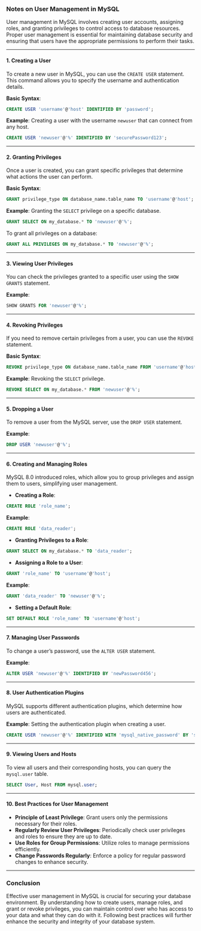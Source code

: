 ### Notes on User Management in MySQL

User management in MySQL involves creating user accounts, assigning roles, and granting privileges to control access to database resources. Proper user management is essential for maintaining database security and ensuring that users have the appropriate permissions to perform their tasks.

---

#### 1. **Creating a User**

To create a new user in MySQL, you can use the `CREATE USER` statement. This command allows you to specify the username and authentication details.

**Basic Syntax**:

```sql
CREATE USER 'username'@'host' IDENTIFIED BY 'password';
```

**Example**: Creating a user with the username `newuser` that can connect from any host.

```sql
CREATE USER 'newuser'@'%' IDENTIFIED BY 'securePassword123';
```

---

#### 2. **Granting Privileges**

Once a user is created, you can grant specific privileges that determine what actions the user can perform.

**Basic Syntax**:

```sql
GRANT privilege_type ON database_name.table_name TO 'username'@'host';
```

**Example**: Granting the `SELECT` privilege on a specific database.

```sql
GRANT SELECT ON my_database.* TO 'newuser'@'%';
```

To grant all privileges on a database:

```sql
GRANT ALL PRIVILEGES ON my_database.* TO 'newuser'@'%';
```

---

#### 3. **Viewing User Privileges**

You can check the privileges granted to a specific user using the `SHOW GRANTS` statement.

**Example**:

```sql
SHOW GRANTS FOR 'newuser'@'%';
```

---

#### 4. **Revoking Privileges**

If you need to remove certain privileges from a user, you can use the `REVOKE` statement.

**Basic Syntax**:

```sql
REVOKE privilege_type ON database_name.table_name FROM 'username'@'host';
```

**Example**: Revoking the `SELECT` privilege.

```sql
REVOKE SELECT ON my_database.* FROM 'newuser'@'%';
```

---

#### 5. **Dropping a User**

To remove a user from the MySQL server, use the `DROP USER` statement.

**Example**:

```sql
DROP USER 'newuser'@'%';
```

---

#### 6. **Creating and Managing Roles**

MySQL 8.0 introduced roles, which allow you to group privileges and assign them to users, simplifying user management.

- **Creating a Role**:

```sql
CREATE ROLE 'role_name';
```

**Example**:

```sql
CREATE ROLE 'data_reader';
```

- **Granting Privileges to a Role**:

```sql
GRANT SELECT ON my_database.* TO 'data_reader';
```

- **Assigning a Role to a User**:

```sql
GRANT 'role_name' TO 'username'@'host';
```

**Example**:

```sql
GRANT 'data_reader' TO 'newuser'@'%';
```

- **Setting a Default Role**:

```sql
SET DEFAULT ROLE 'role_name' TO 'username'@'host';
```

---

#### 7. **Managing User Passwords**

To change a user’s password, use the `ALTER USER` statement.

**Example**:

```sql
ALTER USER 'newuser'@'%' IDENTIFIED BY 'newPassword456';
```

---

#### 8. **User Authentication Plugins**

MySQL supports different authentication plugins, which determine how users are authenticated.

**Example**: Setting the authentication plugin when creating a user.

```sql
CREATE USER 'newuser'@'%' IDENTIFIED WITH 'mysql_native_password' BY 'securePassword123';
```

---

#### 9. **Viewing Users and Hosts**

To view all users and their corresponding hosts, you can query the `mysql.user` table.

```sql
SELECT User, Host FROM mysql.user;
```

---

#### 10. **Best Practices for User Management**

- **Principle of Least Privilege**: Grant users only the permissions necessary for their roles.
- **Regularly Review User Privileges**: Periodically check user privileges and roles to ensure they are up to date.
- **Use Roles for Group Permissions**: Utilize roles to manage permissions efficiently.
- **Change Passwords Regularly**: Enforce a policy for regular password changes to enhance security.

---

### Conclusion

Effective user management in MySQL is crucial for securing your database environment. By understanding how to create users, manage roles, and grant or revoke privileges, you can maintain control over who has access to your data and what they can do with it. Following best practices will further enhance the security and integrity of your database system.